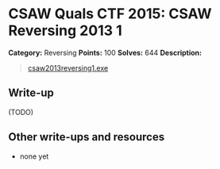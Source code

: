 # CSAW Quals CTF 2015: CSAW Reversing 2013 1

**Category:** Reversing
**Points:** 100
**Solves:** 644
**Description:** 

> [csaw2013reversing1.exe](csaw2013reversing1.exe)

## Write-up

(TODO)

## Other write-ups and resources

* none yet